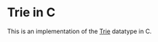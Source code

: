 # Trie in C

This is an implementation of the [Trie](https://en.wikipedia.org/wiki/Trie) datatype in C.
